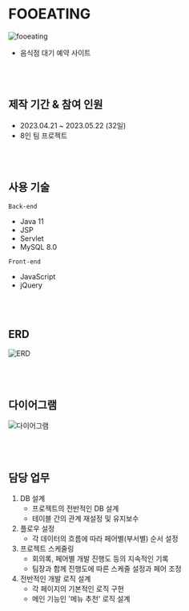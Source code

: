 # FOOEATING
![fooeating](https://github.com/leesr94/FOOEATING_JSP/assets/131628924/0c3972ba-e693-434a-b004-800664e5c465)
- 음식점 대기 예약 사이트

<br><br>

## 제작 기간 & 참여 인원
- 2023.04.21 ~ 2023.05.22 (32일)
- 8인 팀 프로젝트

<br><br>

## 사용 기술
```Back-end```
- Java 11
- JSP
- Servlet
- MySQL 8.0
 
```Front-end```
- JavaScript
- jQuery

<br><br>

## ERD
![ERD](https://github.com/leesr94/FOOEATING_JSP/assets/131628924/55788d94-a4f6-438f-a9cf-105de66c100d)

<br><br>

## 다이어그램
![다이어그램](https://github.com/leesr94/FOOEATING_JSP/assets/131628924/386b5a59-700f-4300-9bc3-80253d3ad12b)

<br><br>

## 담당 업무
1. DB 설계
    - 프로젝트의 전반적인 DB 설계
    - 테이블 간의 관계 재설정 및 유지보수
2. 플로우 설정
    - 각 데이터의 흐름에 따라 페어별(부서별) 순서 설정
3. 프로젝트 스케줄링
    - 회의록, 페어별 개발 진행도 등의 지속적인 기록
    - 팀장과 함께 진행도에 따른 스케줄 설정과 페어 조정
4. 전반적인 개발 로직 설계
   - 각 페이지의 기본적인 로직 구현
   - 메인 기능인 '메뉴 추천' 로직 설계

<br><br>

